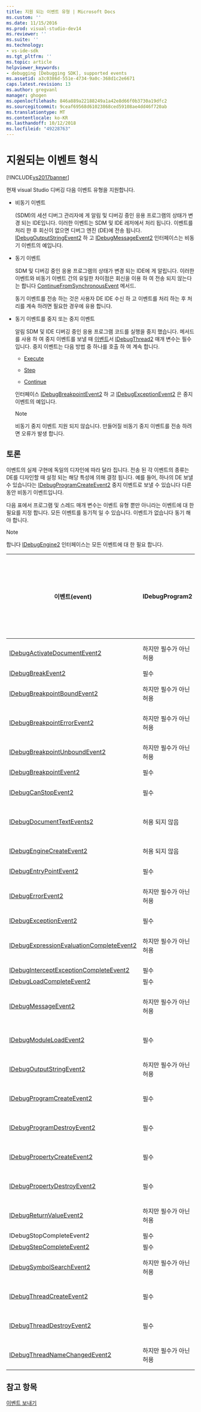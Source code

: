 ```yaml
---
title: 지원 되는 이벤트 유형 | Microsoft Docs
ms.custom: ''
ms.date: 11/15/2016
ms.prod: visual-studio-dev14
ms.reviewer: ''
ms.suite: ''
ms.technology:
- vs-ide-sdk
ms.tgt_pltfrm: ''
ms.topic: article
helpviewer_keywords:
- debugging [Debugging SDK], supported events
ms.assetid: a3c0386d-551e-4734-9a0c-368d1c2e6671
caps.latest.revision: 13
ms.author: gregvanl
manager: ghogen
ms.openlocfilehash: 846a889a22188249a1a42e8d66f0b3730a19dfc2
ms.sourcegitcommit: 9ceaf69568d61023868ced59108ae4dd46f720ab
ms.translationtype: MT
ms.contentlocale: ko-KR
ms.lasthandoff: 10/12/2018
ms.locfileid: "49228763"
---
```

# <a name="supported-event-types"></a>지원되는 이벤트 형식
[!INCLUDE[vs2017banner](../../includes/vs2017banner.md)]

현재 visual Studio 디버깅 다음 이벤트 유형을 지원합니다.  
  
-   비동기 이벤트  
  
     (SDM)의 세션 디버그 관리자에 게 알림 및 디버깅 중인 응용 프로그램의 상태가 변경 되는 IDE입니다. 이러한 이벤트는 SDM 및 IDE 레저에서 처리 됩니다. 이벤트를 처리 한 후 회신이 없으면 디버그 엔진 (DE)에 전송 됩니다. [IDebugOutputStringEvent2](../../extensibility/debugger/reference/idebugoutputstringevent2.md) 하 고 [IDebugMessageEvent2](../../extensibility/debugger/reference/idebugmessageevent2.md) 인터페이스는 비동기 이벤트의 예입니다.  
  
-   동기 이벤트  
  
     SDM 및 디버깅 중인 응용 프로그램의 상태가 변경 되는 IDE에 게 알립니다. 이러한 이벤트와 비동기 이벤트 간의 유일한 차이점은 회신을 이용 하 여 전송 되지 않는다는 합니다 [ContinueFromSynchronousEvent](../../extensibility/debugger/reference/idebugengine2-continuefromsynchronousevent.md) 메서드.  
  
     동기 이벤트를 전송 하는 것은 사용자 DE IDE 수신 하 고 이벤트를 처리 하는 후 처리를 계속 하려면 필요한 경우에 유용 합니다.  
  
-   동기 이벤트를 중지 또는 중지 이벤트  
  
     알림 SDM 및 IDE 디버깅 중인 응용 프로그램 코드를 실행을 중지 했습니다. 메서드를 사용 하 여 중지 이벤트를 보낼 때 [이벤트](../../extensibility/debugger/reference/idebugeventcallback2-event.md)서 [IDebugThread2](../../extensibility/debugger/reference/idebugthread2.md) 매개 변수는 필수입니다. 중지 이벤트는 다음 방법 중 하나를 호출 하 여 계속 합니다.  
  
    -   [Execute](../../extensibility/debugger/reference/idebugprogram2-execute.md)  
  
    -   [Step](../../extensibility/debugger/reference/idebugprogram2-step.md)  
  
    -   [Continue](../../extensibility/debugger/reference/idebugprogram2-continue.md)  
  
     인터페이스 [IDebugBreakpointEvent2](../../extensibility/debugger/reference/idebugbreakpointevent2.md) 하 고 [IDebugExceptionEvent2](../../extensibility/debugger/reference/idebugexceptionevent2.md) 은 중지 이벤트의 예입니다.  
  
    > [!NOTE]
    >  비동기 중지 이벤트 지원 되지 않습니다. 만들어질 비동기 중지 이벤트를 전송 하려면 오류가 발생 합니다.  
  
## <a name="discussion"></a>토론  
 이벤트의 실제 구현에 독일의 디자인에 따라 달라 집니다. 전송 된 각 이벤트의 종류는 DE를 디자인할 때 설정 되는 해당 특성에 의해 결정 됩니다. 예를 들어, 하나의 DE 보낼 수 있습니다는 [IDebugProgramCreateEvent2](../../extensibility/debugger/reference/idebugprogramcreateevent2.md) 중지 이벤트로 보낼 수 있습니다 다른 동안 비동기 이벤트입니다.  
  
 다음 표에서 프로그램 및 스레드 매개 변수는 이벤트 유형 뿐만 아니라는 이벤트에 대 한 필요를 지정 합니다. 모든 이벤트를 동기적 일 수 있습니다. 이벤트가 없습니다 동기 해야 합니다.  
  
> [!NOTE]
>  합니다 [IDebugEngine2](../../extensibility/debugger/reference/idebugengine2.md) 인터페이스는 모든 이벤트에 대 한 필요 합니다.  
  
|이벤트(event)|IDebugProgram2|IDebugThread2|이벤트를 중지합니다.|  
|-----------|--------------------|-------------------|---------------------|  
|[IDebugActivateDocumentEvent2](../../extensibility/debugger/reference/idebugactivatedocumentevent2.md)|하지만 필수가 아닌 허용|하지만 필수가 아닌 허용|아니요|  
|[IDebugBreakEvent2](../../extensibility/debugger/reference/idebugbreakevent2.md)|필수|필수|예|  
|[IDebugBreakpointBoundEvent2](../../extensibility/debugger/reference/idebugbreakpointboundevent2.md)|하지만 필수가 아닌 허용|하지만 필수가 아닌 허용|아니요|  
|[IDebugBreakpointErrorEvent2](../../extensibility/debugger/reference/idebugbreakpointerrorevent2.md)|하지만 필수가 아닌 허용|하지만 필수가 아닌 허용|아니요|  
|[IDebugBreakpointUnboundEvent2](../../extensibility/debugger/reference/idebugbreakpointunboundevent2.md)|하지만 필수가 아닌 허용|하지만 필수가 아닌 허용|아니요|  
|[IDebugBreakpointEvent2](../../extensibility/debugger/reference/idebugbreakpointevent2.md)|필수|필수|예|  
|[IDebugCanStopEvent2](../../extensibility/debugger/reference/idebugcanstopevent2.md)|필수|필수|아니요|  
|[IDebugDocumentTextEvents2](../../extensibility/debugger/reference/idebugdocumenttextevents2.md)|허용 되지 않음|허용 되지 않음|아니요|  
|[IDebugEngineCreateEvent2](../../extensibility/debugger/reference/idebugenginecreateevent2.md)|허용 되지 않음|허용 되지 않음|아니요|  
|[IDebugEntryPointEvent2](../../extensibility/debugger/reference/idebugentrypointevent2.md)|필수|필수|예|  
|[IDebugErrorEvent2](../../extensibility/debugger/reference/idebugerrorevent2.md)|하지만 필수가 아닌 허용|하지만 필수가 아닌 허용|가능 여부|  
|[IDebugExceptionEvent2](../../extensibility/debugger/reference/idebugexceptionevent2.md)|필수|필수|예|  
|[IDebugExpressionEvaluationCompleteEvent2](../../extensibility/debugger/reference/idebugexpressionevaluationcompleteevent2.md)|하지만 필수가 아닌 허용|하지만 필수가 아닌 허용|가능 여부|  
|[IDebugInterceptExceptionCompleteEvent2](../../extensibility/debugger/reference/idebuginterceptexceptioncompleteevent2.md)|필수|필수|예|  
|[IDebugLoadCompleteEvent2](../../extensibility/debugger/reference/idebugloadcompleteevent2.md)|필수|필수|예|  
|[IDebugMessageEvent2](../../extensibility/debugger/reference/idebugmessageevent2.md)|하지만 필수가 아닌 허용|하지만 필수가 아닌 허용|가능 여부|  
|[IDebugModuleLoadEvent2](../../extensibility/debugger/reference/idebugmoduleloadevent2.md)|필수|하지만 필수가 아닌 허용|아니요|  
|[IDebugOutputStringEvent2](../../extensibility/debugger/reference/idebugoutputstringevent2.md)|하지만 필수가 아닌 허용|하지만 필수가 아닌 허용|아니요|  
|[IDebugProgramCreateEvent2](../../extensibility/debugger/reference/idebugprogramcreateevent2.md)|필수|하지만 필수가 아닌 허용|아니요|  
|[IDebugProgramDestroyEvent2](../../extensibility/debugger/reference/idebugprogramdestroyevent2.md)|필수|하지만 필수가 아닌 허용|아니요|  
|[IDebugPropertyCreateEvent2](../../extensibility/debugger/reference/idebugpropertycreateevent2.md)|필수|하지만 필수가 아닌 허용|아니요|  
|[IDebugPropertyDestroyEvent2](../../extensibility/debugger/reference/idebugpropertydestroyevent2.md)|필수|하지만 필수가 아닌 허용|아니요|  
|[IDebugReturnValueEvent2](../../extensibility/debugger/reference/idebugreturnvalueevent2.md)|하지만 필수가 아닌 허용|하지만 필수가 아닌 허용|아니요|  
|IDebugStopCompleteEvent2|필수|필수|예|  
|[IDebugStepCompleteEvent2](../../extensibility/debugger/reference/idebugstepcompleteevent2.md)|필수|필수|예|  
|[IDebugSymbolSearchEvent2](../../extensibility/debugger/reference/idebugsymbolsearchevent2.md)|하지만 필수가 아닌 허용|하지만 필수가 아닌 허용|아니요|  
|[IDebugThreadCreateEvent2](../../extensibility/debugger/reference/idebugthreadcreateevent2.md)|필수|필수|아니요|  
|[IDebugThreadDestroyEvent2](../../extensibility/debugger/reference/idebugthreaddestroyevent2.md)|필수|필수|아니요|  
|[IDebugThreadNameChangedEvent2](../../extensibility/debugger/reference/idebugthreadnamechangedevent2.md)|하지만 필수가 아닌 허용|하지만 필수가 아닌 허용|아니요|  
  
## <a name="see-also"></a>참고 항목  
 [이벤트 보내기](../../extensibility/debugger/sending-events.md)


